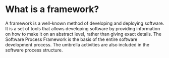 # What is a framework?
A framework is a well-known method of developing and deploying software. It is a set of tools that allows developing software by providing information on how to make it on an abstract level, rather than giving exact details. The Software Process Framework is the basis of the entire software development process. The umbrella activities are also included in the software process structure.